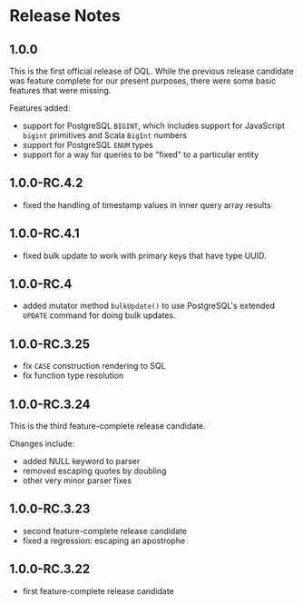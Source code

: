 Release Notes
=============

1.0.0
-----

This is the first official release of OQL.  While the previous release candidate was feature complete for our present purposes, there were some basic features that were missing.

Features added:

- support for PostgreSQL `BIGINT`, which includes support for JavaScript `bigint` primitives and Scala `BigInt` numbers
- support for PostgreSQL `ENUM` types
- support for a way for queries to be "fixed" to a particular entity

1.0.0-RC.4.2
------------

- fixed the handling of timestamp values in inner query array results

1.0.0-RC.4.1
------------

- fixed bulk update to work with primary keys that have type UUID.

1.0.0-RC.4
----------

- added mutator method `bulkUpdate()` to use PostgreSQL's extended `UPDATE` command for doing bulk updates.

1.0.0-RC.3.25
-------------

- fix `CASE` construction rendering to SQL
- fix function type resolution

1.0.0-RC.3.24
-------------

This is the third feature-complete release candidate.

Changes include:

- added NULL keyword to parser
- removed escaping quotes by doubling
- other very minor parser fixes

1.0.0-RC.3.23
-------------

- second feature-complete release candidate
- fixed a regression: escaping an apostrophe

1.0.0-RC.3.22
-------------

- first feature-complete release candidate